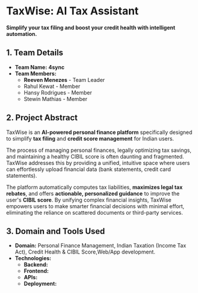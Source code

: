 #  TaxWise: AI Tax Assistant

**Simplify your tax filing and boost your credit health with intelligent automation.**
##  1. Team Details

* **Team Name:** **4sync**
* **Team Members:**
    * **Reeven Menezes** - Team Leader
    * Rahul Kewat - Member
    * Hansy Rodrigues - Member
    * Stewin Mathias - Member
      
##  2. Project Abstract

TaxWise is an **AI-powered personal finance platform** specifically designed to simplify **tax filing** and **credit score management** for Indian users.

The process of managing personal finances, legally optimizing tax savings, and maintaining a healthy CIBIL score is often daunting and fragmented. TaxWise addresses this by providing a unified, intuitive space where users can effortlessly upload financial data (bank statements, credit card statements).

The platform automatically computes tax liabilities, **maximizes legal tax rebates**, and offers **actionable, personalized guidance** to improve the user's **CIBIL score**. By unifying complex financial insights, TaxWise empowers users to make smarter financial decisions with minimal effort, eliminating the reliance on scattered documents or third-party services.

## 3. Domain and Tools Used

* **Domain:** Personal Finance Management, Indian Taxation (Income Tax Act), Credit Health & CIBIL Score,Web/App development.
* **Technologies:** 
    * **Backend:** 
    * **Frontend:** 
    * **APIs:** 
    * **Deployment:** 

